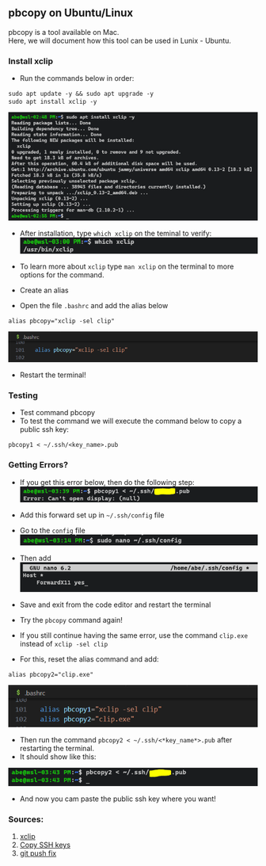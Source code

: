 ## pbcopy on Ubuntu/Linux
pbcopy is a tool available on Mac.<br>
Here, we will document how this tool can be used in Lunix - Ubuntu.

### Install xclip
* Run the commands below in order:<br>
```
sudo apt update -y && sudo apt upgrade -y
sudo apt install xclip -y
```
![](./images/pbcopy1.PNG)

* After installation, type `which xclip` on the teminal to verify:<br>
![](./images/pbcopy2.PNG)

* To learn more about `xclip` type `man xclip` on the terminal to more options for the command.
* Create an alias
* Open the file `.bashrc` and add the alias below<br>
```
alias pbcopy="xclip -sel clip"
```
![](./images/pbcopy3.PNG)

* Restart the terminal!

### Testing
* Test command pbcopy
* To test the command we will execute the command below to copy a public ssh key:<br>
```
pbcopy1 < ~/.ssh/<key_name>.pub
```

### Getting Errors?
* If you get this error below, then do the following step:<br>
![](./images/pbcopy4.PNG)

* Add this forward set up in `~/.ssh/config` file
* Go to the `config` file<br>
![](./images/pbcopy5.PNG)

* Then add<br>
![](./images/pbcopy6.PNG)

* Save and exit from the code editor and restart the terminal
* Try the `pbcopy` command again!
* If you still continue having the same error, use the command `clip.exe` instead of `xclip -sel clip`
* For this, reset the alias command and add:
```
alias pbcopy2="clip.exe"
```
![](./images/pbcopy7.PNG)

* Then run the command `pbcopy2 < ~/.ssh/<*key_name*>.pub` after restarting the terminal.<br>
* It should show like this:<br>

![](./images/pbcopy8.PNG)

* And now you cam paste the public ssh key where you want!

### Sources:
1. [xclip](https://packages.debian.org/stable/x11/xclip)
2. [Copy SSH keys](https://hklish01.github.io/gettingtoknowgit/set_up_keys.html)
3. [git push fix](https://www.golinuxcloud.com/fatal-could-not-read-from-remote-repository/)